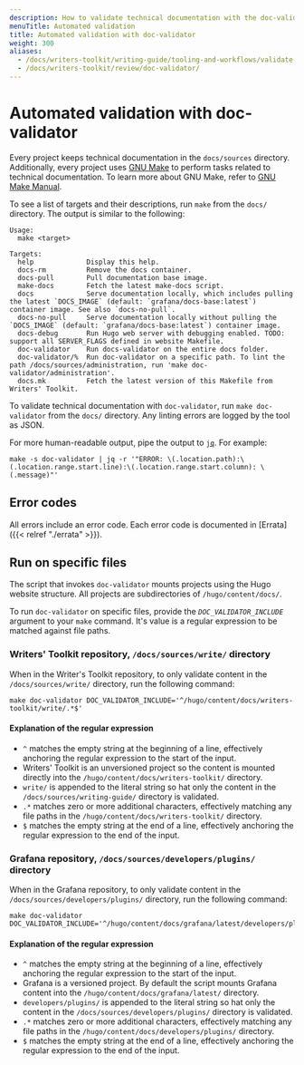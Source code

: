 ```yaml
---
description: How to validate technical documentation with the doc-validator tool.
menuTitle: Automated validation
title: Automated validation with doc-validator
weight: 300
aliases:
  - /docs/writers-toolkit/writing-guide/tooling-and-workflows/validate-technical-documentation/
  - /docs/writers-toolkit/review/doc-validator/
---
```


# Automated validation with doc-validator

Every project keeps technical documentation in the `docs/sources` directory.
Additionally, every project uses [GNU Make](https://www.gnu.org/software/make/) to perform tasks related to technical documentation.
To learn more about GNU Make, refer to [GNU Make Manual](https://www.gnu.org/software/make/manual/).

To see a list of targets and their descriptions, run `make` from the `docs/` directory.
The output is similar to the following:

```console
Usage:
  make <target>

Targets:
  help             Display this help.
  docs-rm          Remove the docs container.
  docs-pull        Pull documentation base image.
  make-docs        Fetch the latest make-docs script.
  docs             Serve documentation locally, which includes pulling the latest `DOCS_IMAGE` (default: `grafana/docs-base:latest`) container image. See also `docs-no-pull`.
  docs-no-pull     Serve documentation locally without pulling the `DOCS_IMAGE` (default: `grafana/docs-base:latest`) container image.
  docs-debug       Run Hugo web server with debugging enabled. TODO: support all SERVER_FLAGS defined in website Makefile.
  doc-validator    Run docs-validator on the entire docs folder.
  doc-validator/%  Run doc-validator on a specific path. To lint the path /docs/sources/administration, run 'make doc-validator/administration'.
  docs.mk          Fetch the latest version of this Makefile from Writers' Toolkit.
```

To validate technical documentation with `doc-validator`, run `make doc-validator` from the `docs/` directory.
Any linting errors are logged by the tool as JSON.

For more human-readable output, pipe the output to [`jq`](https://jqlang.github.io/jq/).
For example:

```console
make -s doc-validator | jq -r '"ERROR: \(.location.path):\(.location.range.start.line):\(.location.range.start.column): \(.message)"'
```

## Error codes

All errors include an error code.
Each error code is documented in [Errata]({{< relref "./errata" >}}).

## Run on specific files

The script that invokes `doc-validator` mounts projects using the Hugo website structure.
All projects are subdirectories of `/hugo/content/docs/`.

To run `doc-validator` on specific files, provide the _`DOC_VALIDATOR_INCLUDE`_ argument to your `make` command.
It's value is a regular expression to be matched against file paths.

### Writers' Toolkit repository, `/docs/sources/write/` directory

When in the Writer's Toolkit repository, to only validate content in the `/docs/sources/write/` directory, run the following command:

```console
make doc-validator DOC_VALIDATOR_INCLUDE='^/hugo/content/docs/writers-toolkit/write/.*$'
```

#### Explanation of the regular expression

- `^` matches the empty string at the beginning of a line, effectively anchoring the regular expression to the start of the input.
- Writers' Toolkit is an unversioned project so the content is mounted directly into the `/hugo/content/docs/writers-toolkit/` directory.
- `write/` is appended to the literal string so hat only the content in the `/docs/sources/writing-guide/` directory is validated.
- `.*` matches zero or more additional characters, effectively matching any file paths in the `/hugo/content/docs/writers-toolkit/` directory.
- `$` matches the empty string at the end of a line, effectively anchoring the regular expression to the end of the input.

### Grafana repository, `/docs/sources/developers/plugins/` directory

When in the Grafana repository, to only validate content in the `/docs/sources/developers/plugins/` directory, run the following command:

```console
make doc-validator DOC_VALIDATOR_INCLUDE='^/hugo/content/docs/grafana/latest/developers/plugins.*$'
```

#### Explanation of the regular expression

- `^` matches the empty string at the beginning of a line, effectively anchoring the regular expression to the start of the input.
- Grafana is a versioned project.
  By default the script mounts Grafana content into the `/hugo/content/docs/grafana/latest/` directory.
- `developers/plugins/` is appended to the literal string so hat only the content in the `/docs/sources/developers/plugins/` directory is validated.
- `.*` matches zero or more additional characters, effectively matching any file paths in the `/hugo/content/docs/developers/plugins/` directory.
- `$` matches the empty string at the end of a line, effectively anchoring the regular expression to the end of the input.
